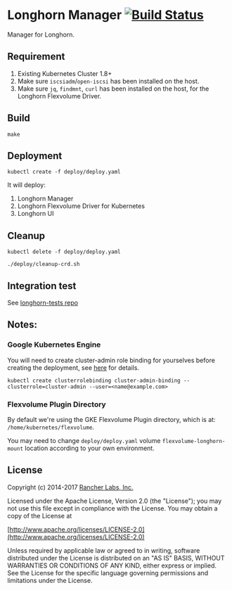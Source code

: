 Longhorn Manager [![Build Status](https://drone.rancher.io/api/badges/rancher/longhorn-manager/status.svg)](https://drone.rancher.io/rancher/longhorn-manager)
========

Manager for Longhorn.

## Requirement

1. Existing Kubernetes Cluster 1.8+
2. Make sure `iscsiadm`/`open-iscsi` has been installed on the host.
3. Make sure `jq`, `findmnt`, `curl` has been installed on the host, for the Longhorn Flexvolume Driver.

## Build

`make`

## Deployment

`kubectl create -f deploy/deploy.yaml`

It will deploy:
1. Longhorn Manager
2. Longhorn Flexvolume Driver for Kubernetes
3. Longhorn UI

## Cleanup

`kubectl delete -f deploy/deploy.yaml`

`./deploy/cleanup-crd.sh`

## Integration test

See [longhorn-tests repo](https://github.com/rancher/longhorn-tests/tree/master/manager/integration)

## Notes:

### Google Kubernetes Engine
You will need to create cluster-admin role binding for yourselves before creating the deployment, see
[here](https://cloud.google.com/kubernetes-engine/docs/how-to/role-based-access-control) for details.
```
kubectl create clusterrolebinding cluster-admin-binding --clusterrole=cluster-admin --user=<name@example.com>
```

### Flexvolume Plugin Directory
By default we're using the GKE Flexvolume Plugin directory, which is at: `/home/kubernetes/flexvolume`.

You may need to change `deploy/deploy.yaml` volume `flexvolume-longhorn-mount` location according to your own environment.

## License
Copyright (c) 2014-2017 [Rancher Labs, Inc.](http://rancher.com)

Licensed under the Apache License, Version 2.0 (the "License");
you may not use this file except in compliance with the License.
You may obtain a copy of the License at

[http://www.apache.org/licenses/LICENSE-2.0](http://www.apache.org/licenses/LICENSE-2.0)

Unless required by applicable law or agreed to in writing, software
distributed under the License is distributed on an "AS IS" BASIS,
WITHOUT WARRANTIES OR CONDITIONS OF ANY KIND, either express or implied.
See the License for the specific language governing permissions and
limitations under the License.
